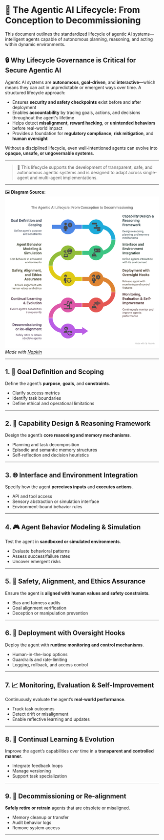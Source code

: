 # 🧠 The Agentic AI Lifecycle: From Conception to Decommissioning

This document outlines the standardized lifecycle of agentic AI systems—intelligent agents capable of autonomous planning, reasoning, and acting within dynamic environments.

## 🔒 Why Lifecycle Governance is Critical for Secure Agentic AI

Agentic AI systems are **autonomous**, **goal-driven**, and **interactive**—which means they can act in unpredictable or emergent ways over time. A structured lifecycle approach:

- Ensures **security and safety checkpoints** exist before and after deployment
- Enables **accountability** by tracing goals, actions, and decisions throughout the agent's lifetime
- Helps detect **misalignment**, **reward hacking**, or **unintended behaviors** before real-world impact
- Provides a foundation for **regulatory compliance**, **risk mitigation**, and **human oversight**

Without a disciplined lifecycle, even well-intentioned agents can evolve into **opaque, unsafe, or ungovernable systems**.

---

> 📌 This lifecycle supports the development of transparent, safe, and autonomous agentic systems and is designed to adapt across single-agent and multi-agent implementations.

---

🖼️ **Diagram Source**:  
![Agentic AI Lifecycle](../images/agentic-ai-lifecycle.png)  
*Made with [Napkin](https://napkin.io)*

---

## 1. 🎯 Goal Definition and Scoping
Define the agent’s **purpose**, **goals**, and **constraints**.

- Clarify success metrics
- Identify task boundaries
- Define ethical and operational limitations

---

## 2. 🧠 Capability Design & Reasoning Framework
Design the agent’s **core reasoning and memory mechanisms**.

- Planning and task decomposition
- Episodic and semantic memory structures
- Self-reflection and decision heuristics

---

## 3. 🌐 Interface and Environment Integration
Specify how the agent **perceives inputs** and **executes actions**.

- API and tool access
- Sensory abstraction or simulation interface
- Environment-bound behavior rules

---

## 4. 🎮 Agent Behavior Modeling & Simulation
Test the agent in **sandboxed or simulated environments**.

- Evaluate behavioral patterns
- Assess success/failure rates
- Uncover emergent risks

---

## 5. 🔐 Safety, Alignment, and Ethics Assurance
Ensure the agent is **aligned with human values and safety constraints**.

- Bias and fairness audits
- Goal alignment verification
- Deception or manipulation prevention

---

## 6. 🚦 Deployment with Oversight Hooks
Deploy the agent with **runtime monitoring and control mechanisms**.

- Human-in-the-loop options
- Guardrails and rate-limiting
- Logging, rollback, and access control

---

## 7. 📈 Monitoring, Evaluation & Self-Improvement
Continuously evaluate the agent’s **real-world performance**.

- Track task outcomes
- Detect drift or misalignment
- Enable reflective learning and updates

---

## 8. 🔁 Continual Learning & Evolution
Improve the agent’s capabilities over time in a **transparent and controlled manner**.

- Integrate feedback loops
- Manage versioning
- Support task specialization

---

## 9. 🧹 Decommissioning or Re-alignment
**Safely retire or retrain** agents that are obsolete or misaligned.

- Memory cleanup or transfer
- Audit behavior logs
- Remove system access

---